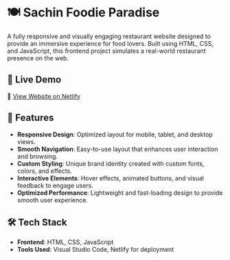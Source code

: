 # 🍽️ Sachin Foodie Paradise

A fully responsive and visually engaging restaurant website designed to provide an immersive experience for food lovers. Built using HTML, CSS, and JavaScript, this frontend project simulates a real-world restaurant presence on the web.


## 🚀 Live Demo

🔗 [View Website on Netlify](https://sachinfoodieparadise.netlify.app/)


## 🌟 Features

- **Responsive Design**: Optimized layout for mobile, tablet, and desktop views.
- **Smooth Navigation**: Easy-to-use layout that enhances user interaction and browsing.
- **Custom Styling**: Unique brand identity created with custom fonts, colors, and effects.
- **Interactive Elements**: Hover effects, animated buttons, and visual feedback to engage users.
- **Optimized Performance**: Lightweight and fast-loading design to provide smooth user experience.

## 🛠️ Tech Stack

- **Frontend**: HTML, CSS, JavaScript
- **Tools Used**: Visual Studio Code, Netlify for deployment





